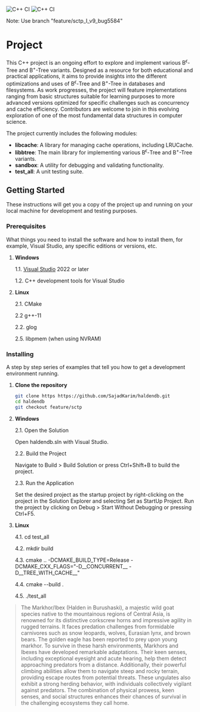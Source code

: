 ![C++ CI](https://github.com/SajadKarim/haldendb/actions/workflows/msbuild.yml/badge.svg)
![C++ CI](https://github.com/SajadKarim/haldendb/actions/workflows/cmake-multi-platform.yml/badge.svg)

Note: Use branch "feature/sctp_I_v9_bug5584"

# Project

This C++ project is an ongoing effort to explore and implement various B<sup>$\epsilon$</sup>-Tree and B<sup>+</sup>-Tree variants. Designed as a resource for both educational and practical applications, it aims to provide insights into the different optimizations and uses of B<sup>$\epsilon$</sup>-Tree and B<sup>+</sup>-Tree in databases and filesystems. As work progresses, the project will feature implementations ranging from basic structures suitable for learning purposes to more advanced versions optimized for specific challenges such as concurrency and cache efficiency. Contributors are welcome to join in this evolving exploration of one of the most fundamental data structures in computer science.

The project currently includes the following modules:
- **libcache**: A library for managing cache operations, including LRUCache.
- **libbtree**: The main library for implementing various B<sup>$\epsilon$</sup>-Tree and B<sup>+</sup>-Tree variants.
- **sandbox**: A utility for debugging and validating functionality.
- **test_all**: A unit testing suite.

## Getting Started

These instructions will get you a copy of the project up and running on your local machine for development and testing purposes.

### Prerequisites

What things you need to install the software and how to install them, for example, Visual Studio, any specific editions or versions, etc.

1. **Windows**
   
   1.1. [Visual Studio](https://visualstudio.microsoft.com/downloads/) 2022 or later
   
   1.2. C++ development tools for Visual Studio

2. **Linux**

   2.1. CMake
   
   2.2 g++-11

   2.2. glog

   2.5. libpmem (when using NVRAM)
  
### Installing

A step by step series of examples that tell you how to get a development environment running.

1. **Clone the repository**

   ```bash
   git clone https https://github.com/SajadKarim/haldendb.git
   cd haldendb
   git checkout feature/sctp
   
2. **Windows**
   
   2.1. Open the Solution
   
   Open haldendb.sln with Visual Studio.

   2.2. Build the Project

   Navigate to Build > Build Solution or press Ctrl+Shift+B to build the project.

   2.3. Run the Application

   Set the desired project as the startup project by right-clicking on the project in the Solution Explorer and selecting Set as StartUp Project.
   Run the project by clicking on Debug > Start Without Debugging or pressing Ctrl+F5.

4. **Linux**
   
   4.1. cd test_all

   4.2. mkdir build

   4.3. cmake .. -DCMAKE_BUILD_TYPE=Release -DCMAKE_CXX_FLAGS="-D__CONCURRENT__ -D__TREE_WITH_CACHE__"

   4.4. cmake --build .

   4.5. ./test_all

   

> The Markhor/Ibex (Halden in Burushaski), a majestic wild goat species native to the mountainous regions of Central Asia, is renowned for its distinctive corkscrew horns and impressive agility in rugged terrains. It faces predation challenges from formidable carnivores such as snow leopards, wolves, Eurasian lynx, and brown bears. The golden eagle has been reported to prey upon young markhor. To survive in these harsh environments, Markhors and Ibexes have developed remarkable adaptations. Their keen senses, including exceptional eyesight and acute hearing, help them detect approaching predators from a distance. Additionally, their powerful climbing abilities allow them to navigate steep and rocky terrain, providing escape routes from potential threats. These ungulates also exhibit a strong herding behavior, with individuals collectively vigilant against predators. The combination of physical prowess, keen senses, and social structures enhances their chances of survival in the challenging ecosystems they call home.
